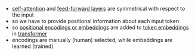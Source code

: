 - [self-attention](/ml/transformers-self-attention-mechanism-simplified) and [feed-forward layers](/ml/Feed-Forward-Self-Attendion-Key-Value-Memory) are symmetrical with respect to the input
- so we have to provide positional information about each input token
- so [positional encodings or embeddings](/ml/transformer-positional-encodings) are added to [token embeddings](/ml/transformer-embeddings-and-tokenization) in [transformer](/ml/transformers-self-attention-mechanism-simplified)
- encodings are manually (human) selected, while embeddings are learned (trained)


